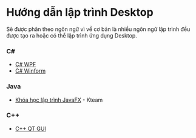 # Hướng dẫn lập trình Desktop
Sẽ được phân theo ngôn ngữ vì về cơ bản là nhiều ngôn ngữ lập trình đều được tạo ra hoặc có thể lập trình ứng dụng Desktop.

### C#
- [C# WPF](https://www.youtube.com/playlist?list=PL33lvabfss1ywgHcDF2aB8YBxwtj1_Rjk)
- [C# Winform](https://www.youtube.com/playlist?list=PL33lvabfss1y2T7yK--YZJHCsU7LZVzBS)


### Java
- [Khóa học lập trình JavaFX](https://www.youtube.com/playlist?list=PL33lvabfss1yRgFCgFXjtYaGAuDJjjH-j) - Kteam

### C++
- [C++ QT GUI](https://www.youtube.com/playlist?list=PLVLXkgfvvxZWMFAuB8RjZ6Ex6Hc4hWtGq)
